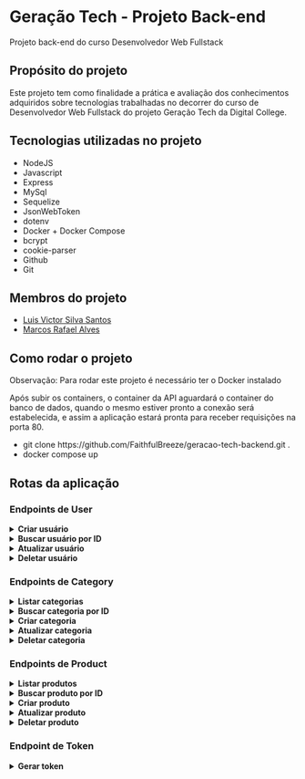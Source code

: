 # Geração Tech - Projeto Back-end
Projeto back-end do curso Desenvolvedor Web Fullstack
<h2>Propósito do projeto</h2>
<p>Este projeto tem como finalidade a prática e avaliação dos conhecimentos adquiridos sobre tecnologias trabalhadas no decorrer do curso de Desenvolvedor Web Fullstack do projeto Geração Tech da Digital College.</p>
<h2>Tecnologias utilizadas no projeto</h2>
<ul>
  <li>NodeJS</li>
  <li>Javascript</li>
  <li>Express</li>
  <li>MySql</li>
  <li>Sequelize</li>
  <li>JsonWebToken</li>
  <li>dotenv</li>
  <li>Docker + Docker Compose</li>
  <li>bcrypt</li>
  <li>cookie-parser</li>
  <li>Github</li>
  <li>Git</li>
</ul>
<h2>Membros do projeto</h2>
<ul>
  <li><a href="https://github.com/FaithfulBreeze">Luis Victor Silva Santos</a></li>
  <li><a href="https://github.com/rafaelAlvesQaTester">Marcos Rafael Alves</a></li>
</ul>
<h2>Como rodar o projeto</h2>
<p>Observação: Para rodar este projeto é necessário ter o Docker instalado</p>
<p>Após subir os containers, o container da API aguardará o container do banco de dados, quando o mesmo estiver pronto a conexão será estabelecida, e assim a aplicação estará pronta para receber requisições na porta 80.</p>
<ul>
  <li>git clone https://github.com/FaithfulBreeze/geracao-tech-backend.git .</li>
  <li>docker compose up</li>
</ul>
<h2>Rotas da aplicação</h2>
<h3>Endpoints de User</h3>
<details>
  <summary><strong>Criar usuário</strong></summary><br>
  
- POST /v1/user

**Headers**
- Content-type: application/json

**Payload**

```json
{
  "firstname": "user firstname",
  "surname": "user surname",
  "email": "user@mail.com",
  "password": "123@123",
  "confirmPassword": "123@123",
}  
```

**Response Status Code**
- 201 Created - Retornado quando o cadastro for bem sucedido
- 400 Bad Request - Retornado quando os dados da requisição estiverem incorretos
</details>

<details>
  <summary><strong>Buscar usuário por ID</strong></summary><br>
  
- GET /v1/user/:id

**Response body**
```json
{
  "id": 1,
  "firstname": "user firstname",
  "surname": "user surname",
  "email": "user@mail.com"
}  
```

**Response Status Code**
- 200 OK - Retornado quando a requisição foi bem sucedida
- 404 Not Found - Retornado quando o recurso solicitado não existe
</details>

<details>
  <summary><strong>Atualizar usuário</strong></summary><br>

  - PUT /v1/user/:id

**Headers**
- Content-type: application/json

**Payload**
```json
{
  "firstname": "user firstname",
  "surname": "user surname",
  "email": "user@mail.com",
}  
```

**Response Status Code**
- 204 No Content - Retornado quando a requisição foi bem sucedida mas nenhum corpo deve ser retornado.
- 400 Bad Request - Retornado quando a os dados da requisição estiverem incorretos
- 401 Unauthorized - Retornado quando o token de autorização não for enviado ou estiver incorreto
- 404 Not Found - Retornado quando o recurso solicitado não existe
</details>


<details>
  <summary><strong>Deletar usuário</strong></summary><br>

- DELETE /v1/user/:id

**Headers**
- Content-type: application/json

**Response Status Code**
- 204 No Content - Retornado quando a requisição foi bem sucedida mas nenhum corpo deve ser retornado.
- 401 Unauthorized - Retornado quando o token de autorização não for enviado ou estiver incorreto
- 404 Not Found - Retornado quando o recurso solicitado não existe

</details>

<h3>Endpoints de Category</h3>

<details>
  <summary><strong>Listar categorias</strong></summary><br>

- GET /v1/category/search

**Query params**
  - `limit=-1`
    - Query string para definir o limit de itens por página
    - Use `-1` como valor para buscar todos os itens
    - Padrão: 12
  - `page=1`
    - Query string para definir a paginação dos dados retornados
    - Quando `limit` receber `-1` a opção de `page` não tem nenhum efeito no resultado da busca e pode ser omitida da query string
    - Padrão: 1
  - `fields=name,slug`
    - Query string para limitar quais campos serão retornados
  - `use_in_menu=true`
    - Query string para filtrar apenas as categorias que podem aparecer no menu

**Response body**
```json
{
  "data": [
    {
      "id": 1,
      "name": "Shoes",
      "slug": "shoes",
      "use_in_menu": true
    },
    {
      "id": 2,
      "name": "Offers",
      "slug": "offers",
      "use_in_menu": true
    },
    {
      "id": 3,
      "name": "Black Friday",
      "slug": "black-friday",
      "use_in_menu": false
    }
  ],
  "total": 10,
  "limit": -1,
  "page": 1
}  
```

**Response Status Code**
- 200 OK - Retornado quando a requisição foi bem sucedida
- 400 Bad Request - Retornado quando a os dados da requisição estiverem incorretos
</details>

<details>
  <summary><strong>Buscar categoria por ID</strong></summary><br>

- GET /v1/category/:id

**Response body**
```json
{
  "id": 1,
  "name": "Shoes",
  "slug": "shoes",
  "use_in_menu": true
}  
```

**Response Status Code**
- 200 OK - Retornado quando a requisição foi bem sucedida
- 404 Not Found - Retornado quando o recurso solicitado não existe
</details>

<details>
  <summary><strong>Criar categoria</strong></summary><br>

- POST /v1/category

**Headers**
- Content-type: application/json

**Payload**

```json
{
  "name": "Shoes",
  "slug": "shoes",
  "use_in_menu": true
}  
```

**Response Status Code**
- 201 Created - Retornado quando o cadastro for bem sucedido
- 400 Bad Request - Retornado quando a os dados da requisição estiverem incorretos
- 401 Unauthorized - Retornado quando o token de autorização não for enviado ou estiver incorreto
</details>

<details>
  <summary><strong>Atualizar categoria</strong></summary><br>

- PUT /v1/category/:id

**Headers**
- Content-type: application/json

**Payload**
```json
{
  "name": "Shoes",
  "slug": "shoes",
  "use_in_menu": true
} 
```

**Response Status Code**
- 204 No Content - Retornado quando a requisição foi bem sucedida mas nenhum corpo deve ser retornado.
- 400 Bad Request - Retornado quando a os dados da requisição estiverem incorretos
- 401 Unauthorized - Retornado quando o token de autorização não for enviado ou estiver incorreto
- 404 Not Found - Retornado quando o recurso solicitado não existe
</details>

<details>
  <summary><strong>Deletar categoria</strong></summary><br>

- DELETE /v1/category/:id

**Headers**
- Content-type: application/json

**Response Status Code**
- 204 No Content - Retornado quando a requisição foi bem sucedida mas nenhum corpo deve ser retornado.
- 401 Unauthorized - Retornado quando o token de autorização não for enviado ou estiver incorreto
- 404 Not Found - Retornado quando o recurso solicitado não existe
</details>

<h3>Endpoints de Product</h3>

<details>
  <summary><strong>Listar produtos</strong></summary><br>

- GET /v1/product/search

**Query params**
  - `limit=30`
    - Query string para definir o limit de itens por página
    - Use `-1` como valor para buscar todos os itens
    - Padrão: 12
  - `page=2`
    - Query string para definir a paginação dos dados retornados
    - Quando `limit` receber `-1` a opção de `page` não tem nenhum efeito no resultado da busca e pode ser omitida da query string
    - Padrão: 1
  - `fields=name,images,price`
    - Query string para limitar quais campos serão retornados
  - `match=Tênis`
    - Query string usada para filtrar o resultado de produtos por um termo que combine com o nome ou descrição do produto
  - `category_ids=15,24`
    - Query string usada para filtrar o resultado de produtos pelo ID das categorias
  - `price-range=100-200`
    - Query string para filtrar o resultado de produtos por uma determinada "janela" de preços 
  - `option[45]=GG,PP`
    - Query string para filtrar o resultado de produtos pelo valor das opções disponíveis

**Response body**
```json
{
  "data": [
    {
      "id": 1,
      "enabled": true,
      "name": "Produto 01",
      "slug": "produto-01",
      "stock": 10,
      "description": "Descrição do produto 01",
      "price": 119.90,
      "price_with_discount": 99.90,
      "category_ids": [{"id": 1}, {"id": 15}, {"id": 24}, {"id": 68}],
      "images": [
        {
          "id": 1,
          "path": "https://store.com/media/product-01/image-01.png"
        },
        {
          "id": 2,
          "path": "https://store.com/media/product-01/image-02.png"
        },
        {
          "id": 3,
          "path": "https://store.com/media/product-01/image-02.jpg"
        }
      ],
      "options": [
        { 
          "id": 1
          ... 
        },
        { 
          "id": 2
          ... 
        }
      ]
    }
  ],
  "total": 120,
  "limit": 12,
  "page": 1,
}  
```
**Response Status Code**
- 200 OK - Retornado quando a requisição foi bem sucedida
- 400 Bad Request - Retornado quando a os dados da requisição estiverem incorretos
</details>

<details>
  <summary><strong>Buscar produto por ID</strong></summary><br>

- GET /v1/product/:id

**Response body**
```json
{
  "id": 1,
  "enabled": true,
  "name": "Produto 01",
  "slug": "product-01",
  "stock": 10,
  "description": "Descrição do produto 01",
  "price": 119.90,
  "price_with_discount": 99.90,
  "category_ids": [{"id": 1}, {"id": 15}, {"id": 24}, {"id": 68}],
  "images": [
    {
      "id": 1,
      "path": "https://store.com/media/product-01/image-01.png"
    },
    {
      "id": 2,
      "path": "https://store.com/media/product-01/image-02.png"
    },
    {
      "id": 3,
      "path": "https://store.com/media/product-01/image-02.jpg"
    }
  ],
  "options": [
    { 
      "id": 1
      ... 
    },
    { 
      "id": 2
      ... 
    }
  ]
}  
```

**Response Status Code**
- 200 OK - Retornado quando a requisição foi bem sucedida
- 404 Not Found - Retornado quando o recurso solicitado não existe
</details>

<details>
  <summary><strong>Criar produto</strong></summary><br>

- POST /v1/product

**Headers**
- Content-type: application/json

**Payload**

```json
  {
    "enabled": true,
    "name": "Produto 01",
    "slug": "produto-01",
    "stock": 10,
    "description": "Descrição do produto 01",
    "price": 119.90,
    "price_with_discount": 99.90,
    "category_ids": [1, 15, 24, 68],
    "images": [
      {
        "path": "https://fakeurl.com"
      },
      {
        "path": "https://fakeurl.com"
      }  
    ],
    "options": [
      {
        "title": "Cor",
        "shape": "square",
        "radius": 4,
        "type": "text",
        "values": ["PP", "GG", "M"]
      },
      {
        "title": "Tamanho",
        "shape": "circle",
        "type": "color",
        "values": ["#000", "#333"]
      }
    ]
  }
  ```

**Response Status Code**
- 201 Created - Retornado quando o cadastro for bem sucedido
- 400 Bad Request - Retornado quando a os dados da requisição estiverem incorretos
- 401 Unauthorized - Retornado quando o token de autorização não for enviado ou estiver incorreto
</details>


<details>
  <summary><strong>Atualizar produto</strong></summary><br>

- PUT /v1/product/:id

**Headers**
- Content-type: application/json

**Payload**

```json
  {
    "enabled": true,
    "name": "Produto 01 atualizado",
    "slug": "produto-01-atualizado",
    "stock": 20,
    "description": "Descrição do produto 01 atualizado",
    "price": 49.9,
    "price_with_discount": 0,
    "category_ids": [1, 15, 24, 68],
    "images": [
      {
        "path": "https://fakeurl.com"
      },
      {
        "path": "https://fakeurl.com"
      }  
    ],
    "options": [
      {
        "title": "Cor",
        "shape": "square",
        "radius": 4,
        "type": "text",
        "values": ["PP", "GG", "M"]
      },
      {
        "title": "Tamanho",
        "shape": "circle",
        "type": "color",
        "values": ["#000", "#333"]
      }
    ]
  }
  ```

**Response Status Code**
- 204 No Content - Retornado quando a requisição foi bem sucedida mas nenhum corpo deve ser retornado.
- 400 Bad Request - Retornado quando a os dados da requisição estiverem incorretos
- 401 Unauthorized - Retornado quando o token de autorização não for enviado ou estiver incorreto
- 404 Not Found - Retornado quando o recurso solicitado não existe
</details>


<details>
  <summary><strong>Deletar produto</strong></summary><br>

- DELETE /v1/product/:id

**Headers**
- Content-type: application/json

**Response Status Code**
- 204 No Content - Retornado quando a requisição foi bem sucedida mas nenhum corpo deve ser retornado.
- 401 Unauthorized - Retornado quando o token de autorização não for enviado ou estiver incorreto
- 404 Not Found - Retornado quando o recurso solicitado não existe
</details>

<h3>Endpoint de Token</h3>
<details>
  <summary><strong>Gerar token</strong></summary><br>

- POST /v1/user/token

**Headers**
- Content-type: application/json

**Payload**

```json
{
  "email": "user@mail.com",
  "password": "123@123",
}  
```

**Response body**
```json
{
  "token": "<JWT>",
}  
```

**Response Status Code**
- 200 OK - Retornado quando a requisição foi bem sucedida
- 400 Bad Request - Retornado quando a os dados da requisição estiverem incorretos
</details>


